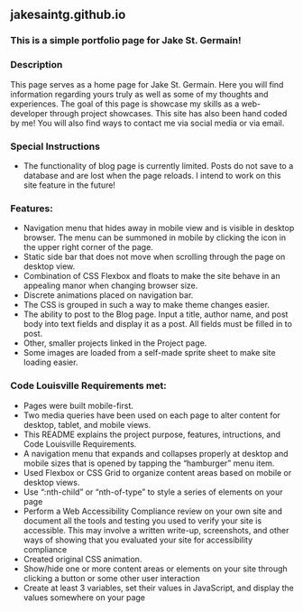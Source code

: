 ## jakesaintg.github.io

### This is a simple portfolio page for Jake St. Germain!

### Description
This page serves as a home page for Jake St. Germain. Here you will find information regarding yours truly as well as some of my thoughts and experiences. The goal
of this page is showcase my skills as a web-developer through project showcases. This site has also been hand coded by me! You will also find ways to contact me via social media or via email.

### Special Instructions
- The functionality of blog page is currently limited. Posts do not save to a database and are lost when the page reloads. I intend to work on this site feature in the future!

### Features:
- Navigation menu that hides away in mobile view and is visible in desktop browser. The menu can be summoned in mobile by clicking the icon in the upper right corner of the page.
- Static side bar that does not move when scrolling through the page on desktop view.
- Combination of CSS Flexbox and floats to make the site behave in an appealing manor when changing browser size.
- Discrete animations placed on navigation bar.
- The CSS is grouped in such a way to make theme changes easier.
- The ability to post to the Blog page. Input a title, author name, and post body into text fields and display it as a post. All fields must be filled in to post.
- Other, smaller projects linked in the Project page.
- Some images are loaded from a self-made sprite sheet to make site loading easier.

### Code Louisville Requirements met:
- Pages were built mobile-first.
- Two media queries have been used on each page to alter content for desktop, tablet, and mobile views.
- This README explains the project purpose, features, intructions, and Code Louisville Requirements.
- A navigation menu that expands and collapses properly at desktop and mobile sizes that is opened by tapping the “hamburger” menu item.
- Used Flexbox or CSS Grid to organize content areas based on mobile or desktop views.
- Use “:nth-child” or “nth-of-type” to style a series of elements on your page
- Perform a Web Accessibility Compliance review on your own site and document all the tools and testing you used to verify your site is accessible. This may involve a written write-up, screenshots, and other ways of showing that you evaluated your site for accessibility compliance
- Created original CSS animation. 
- Show/hide one or more content areas or elements on your site through clicking a button or some other user interaction
- Create at least 3 variables, set their values in JavaScript, and display the values somewhere on your page